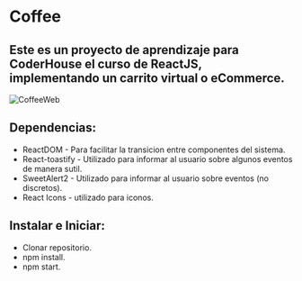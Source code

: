 # Coffee

## Este es un proyecto de aprendizaje para CoderHouse el curso de ReactJS, implementando un carrito virtual o eCommerce.

![CoffeeWeb](https://user-images.githubusercontent.com/75111462/192163310-8afa5c40-5937-4a3d-9294-2349d6023699.gif)

## Dependencias:

-   ReactDOM - Para facilitar la transicion entre componentes del sistema.
-   React-toastify - Utilizado para informar al usuario sobre algunos eventos de manera sutil.
-   SweetAlert2 - Utilizado para informar al usuario sobre eventos (no discretos).
-   React Icons - utilizado para iconos.

## Instalar e Iniciar:

-   Clonar repositorio.
-   npm install.
-   npm start.
